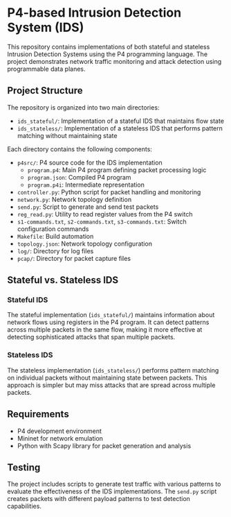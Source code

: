 # P4-based Intrusion Detection System (IDS)

This repository contains implementations of both stateful and stateless Intrusion Detection Systems using the P4 programming language. The project demonstrates network traffic monitoring and attack detection using programmable data planes.

## Project Structure

The repository is organized into two main directories:

- `ids_stateful/`: Implementation of a stateful IDS that maintains flow state
- `ids_stateless/`: Implementation of a stateless IDS that performs pattern matching without maintaining state

Each directory contains the following components:

- `p4src/`: P4 source code for the IDS implementation
  - `program.p4`: Main P4 program defining packet processing logic
  - `program.json`: Compiled P4 program
  - `program.p4i`: Intermediate representation
- `controller.py`: Python script for packet handling and monitoring
- `network.py`: Network topology definition
- `send.py`: Script to generate and send test packets
- `reg_read.py`: Utility to read register values from the P4 switch
- `s1-commands.txt`, `s2-commands.txt`, `s3-commands.txt`: Switch configuration commands
- `Makefile`: Build automation
- `topology.json`: Network topology configuration
- `log/`: Directory for log files
- `pcap/`: Directory for packet capture files

## Stateful vs. Stateless IDS

### Stateful IDS
The stateful implementation (`ids_stateful/`) maintains information about network flows using registers in the P4 program. It can detect patterns across multiple packets in the same flow, making it more effective at detecting sophisticated attacks that span multiple packets.

### Stateless IDS
The stateless implementation (`ids_stateless/`) performs pattern matching on individual packets without maintaining state between packets. This approach is simpler but may miss attacks that are spread across multiple packets.

## Requirements

- P4 development environment
- Mininet for network emulation
- Python with Scapy library for packet generation and analysis

## Testing

The project includes scripts to generate test traffic with various patterns to evaluate the effectiveness of the IDS implementations. The `send.py` script creates packets with different payload patterns to test detection capabilities.
